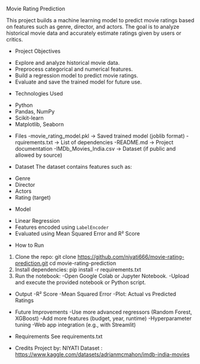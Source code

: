 Movie Rating Prediction

This project builds a machine learning model to predict movie ratings based on features such as genre, director, and actors. The goal is to analyze historical movie data and accurately estimate ratings given by users or critics.


* Project Objectives
- Explore and analyze historical movie data.
- Preprocess categorical and numerical features.
- Build a regression model to predict movie ratings.
- Evaluate and save the trained model for future use.


* Technologies Used
- Python
- Pandas, NumPy
- Scikit-learn
- Matplotlib, Seaborn


* Files
-movie_rating_model.pkl → Saved trained model (joblib format)
-rquirements.txt → List of dependencies
-README.md → Project documentation
-IMDb_Movies_India.csv → Dataset (if public and allowed by source)


* Dataset
The dataset contains features such as:
- Genre
- Director
- Actors
- Rating (target)


* Model
- Linear Regression
- Features encoded using `LabelEncoder`
- Evaluated using Mean Squared Error and R² Score


* How to Run
1. Clone the repo:
git clone https://github.com/niyati666/movie-rating-prediction.git cd movie-rating-prediction
2. Install dependencies:
pip install -r requirements.txt
3. Run the notebook:
-Open Google Colab or Jupyter Notebook.
-Upload and execute the provided notebook or Python script.


* Output
-R² Score
-Mean Squared Error
-Plot: Actual vs Predicted Ratings

* Future Improvements
-Use more advanced regressors (Random Forest, XGBoost)
-Add more features (budget, year, runtime)
-Hyperparameter tuning
-Web app integration (e.g., with Streamlit)


* Requirements
See requirements.txt

* Credits
Project by: NIYATI
Dataset : https://www.kaggle.com/datasets/adrianmcmahon/imdb-india-movies
